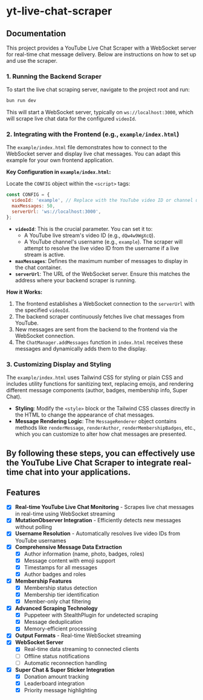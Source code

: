 # yt-live-chat-scraper

## Documentation

This project provides a YouTube Live Chat Scraper with a WebSocket server for real-time chat message delivery. Below are instructions on how to set up and use the scraper.

### 1. Running the Backend Scraper

To start the live chat scraping server, navigate to the project root and run:

```bash
bun run dev
```

This will start a WebSocket server, typically on `ws://localhost:3000`, which will scrape live chat data for the configured `videoId`.

### 2. Integrating with the Frontend (e.g., `example/index.html`)

The `example/index.html` file demonstrates how to connect to the WebSocket server and display live chat messages. You can adapt this example for your own frontend application.

**Key Configuration in `example/index.html`:**

Locate the `CONFIG` object within the `<script>` tags:

```javascript
const CONFIG = {
  videoId: 'example', // Replace with the YouTube video ID or channel username
  maxMessages: 50,
  serverUrl: 'ws://localhost:3000',
};
```

- **`videoId`**: This is the crucial parameter. You can set it to:
  - A YouTube live stream's video ID (e.g., `dQw4w9WgXcQ`).
  - A YouTube channel's username (e.g., `example`). The scraper will attempt to resolve the live video ID from the username if a live stream is active.
- **`maxMessages`**: Defines the maximum number of messages to display in the chat container.
- **`serverUrl`**: The URL of the WebSocket server. Ensure this matches the address where your backend scraper is running.

**How it Works:**

1.  The frontend establishes a WebSocket connection to the `serverUrl` with the specified `videoId`.
2.  The backend scraper continuously fetches live chat messages from YouTube.
3.  New messages are sent from the backend to the frontend via the WebSocket connection.
4.  The `ChatManager.addMessages` function in `index.html` receives these messages and dynamically adds them to the display.

### 3. Customizing Display and Styling

The `example/index.html` uses Tailwind CSS for styling or plain CSS and includes utility functions for sanitizing text, replacing emojis, and rendering different message components (author, badges, membership info, Super Chat).

- **Styling**: Modify the `<style>` block or the Tailwind CSS classes directly in the HTML to change the appearance of chat messages.
- **Message Rendering Logic**: The `MessageRenderer` object contains methods like `renderMessage`, `renderAuthor`, `renderMembershipBadges`, etc., which you can customize to alter how chat messages are presented.

## By following these steps, you can effectively use the YouTube Live Chat Scraper to integrate real-time chat into your applications.

## Features

- [x] **Real-time YouTube Live Chat Monitoring** - Scrapes live chat messages in real-time using WebSocket streaming
- [x] **MutationObserver Integration** - Efficiently detects new messages without polling
- [x] **Username Resolution** - Automatically resolves live video IDs from YouTube usernames
- [x] **Comprehensive Message Data Extraction**
  - [x] Author information (name, photo, badges, roles)
  - [x] Message content with emoji support
  - [x] Timestamps for all messages
  - [x] Author badges and roles
- [x] **Membership Features**
  - [x] Membership status detection
  - [x] Membership tier identification
  - [x] Member-only chat filtering
- [x] **Advanced Scraping Technology**
  - [x] Puppeteer with StealthPlugin for undetected scraping
  - [x] Message deduplication
  - [x] Memory-efficient processing
  <!-- - [x] Error handling and recovery -->
- [x] **Output Formats** - Real-time WebSocket streaming
- [x] **WebSocket Server**
  - [x] Real-time data streaming to connected clients
  - [ ] Offline status notifications
  - [ ] Automatic reconnection handling
- [x] **Super Chat & Super Sticker Integration**
  - [x] Donation amount tracking
  - [x] Leaderboard integration
  - [x] Priority message highlighting
